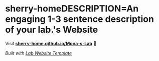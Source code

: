 
# sherry-homeDESCRIPTION=An engaging 1-3 sentence description of your lab.'s Website

Visit **[sherry-home.github.io/Mona-s-Lab](https://sherry-home.github.io/Mona-s-Lab)** 🚀

_Built with [Lab Website Template](https://greene-lab.gitbook.io/lab-website-template-docs)_

